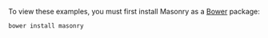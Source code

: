 To view these examples, you must first install Masonry as a [Bower](http://bower.io) package:

``` bash
bower install masonry
```